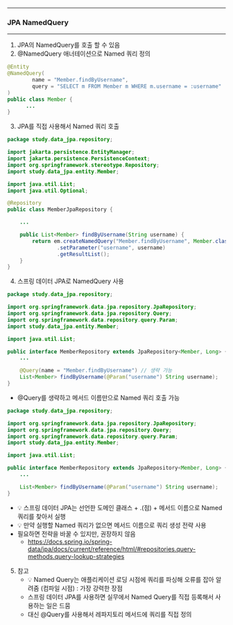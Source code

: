 -----
### JPA NamedQuery
-----
1. JPA의 NamedQuery를 호출 할 수 있음
2. @NamedQuery 애너테이션으로 Named 쿼리 정의
```java
@Entity
@NamedQuery(
        name = "Member.findByUsername",
        query = "SELECT m FROM Member m WHERE m.username = :username"
)
public class Member {
      ...
}
```

3. JPA를 직접 사용해서 Named 쿼리 호출
```java
package study.data_jpa.repository;

import jakarta.persistence.EntityManager;
import jakarta.persistence.PersistenceContext;
import org.springframework.stereotype.Repository;
import study.data_jpa.entity.Member;

import java.util.List;
import java.util.Optional;

@Repository
public class MemberJpaRepository {

    ...

    public List<Member> findByUsername(String username) {
        return em.createNamedQuery("Member.findByUsername", Member.class)
                .setParameter("username", username)
                .getResultList();
    }
}
```

4. 스프링 데이터 JPA로 NamedQuery 사용
```java
package study.data_jpa.repository;

import org.springframework.data.jpa.repository.JpaRepository;
import org.springframework.data.jpa.repository.Query;
import org.springframework.data.repository.query.Param;
import study.data_jpa.entity.Member;

import java.util.List;

public interface MemberRepository extends JpaRepository<Member, Long> {
    ...

    @Query(name = "Member.findByUsername") // 생략 가능
    List<Member> findByUsername(@Param("username") String username);
}
```
  - @Query를 생략하고 메서드 이름만으로 Named 쿼리 호출 가능
```java
package study.data_jpa.repository;

import org.springframework.data.jpa.repository.JpaRepository;
import org.springframework.data.jpa.repository.Query;
import org.springframework.data.repository.query.Param;
import study.data_jpa.entity.Member;

import java.util.List;

public interface MemberRepository extends JpaRepository<Member, Long> { // ** 💡 여기 선언한 Member 도메인 클래스
    ...

    List<Member> findByUsername(@Param("username") String username);
}
```
  - 💡 스프링 데이터 JPA는 선언한 도메인 클래스 + .(점) + 메서드 이름으로 Named 쿼리를 찾아서 실행
  - 💡 만약 실행할 Named 쿼리가 없으면 메서드 이름으로 쿼리 생성 전략 사용
  - 필요하면 전략을 바꿀 수 있지만, 권장하지 않음
    + https://docs.spring.io/spring-data/jpa/docs/current/reference/html/#repositories.query-methods.query-lookup-strategies

5. 참고
   - 💡 Named Query는 애플리케이션 로딩 시점에 쿼리를 파싱해 오류를 잡아 알려줌 (컴파일 시점) : 가장 강력한 장점
   - 스프링 데이터 JPA를 사용하면 실무에서 Named Query를 직접 등록해서 사용하는 일은 드뭄
   - 대신 @Query를 사용해서 레파지토리 메서드에 쿼리를 직접 정의
     
